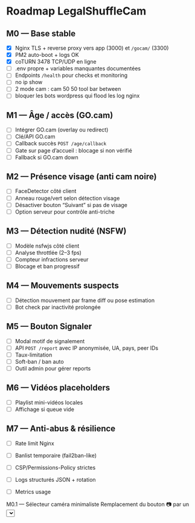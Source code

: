 # Roadmap LegalShuffleCam

## M0 — Base stable
- [x] Nginx TLS + reverse proxy vers app (3000) et `/gocam/` (3300)
- [x] PM2 auto-boot + logs OK
- [x] coTURN 3478 TCP/UDP en ligne
- [ ] .env propre + variables manquantes documentées
- [ ] Endpoints `/health` pour checks et monitoring
- [ ] no ip show
- [ ] 2 mode cam : cam 50 50 tool bar between
- [ ] bloquer les bots wordpress qui flood les log nginx

## M1 — Âge / accès (GO.cam)
- [ ] Intégrer GO.cam (overlay ou redirect)
- [ ] Clé/API GO.cam
- [ ] Callback succès `POST /age/callback`
- [ ] Gate sur page d’accueil : blocage si non vérifié
- [ ] Fallback si GO.cam down

## M2 — Présence visage (anti cam noire)
- [ ] FaceDetector côté client
- [ ] Anneau rouge/vert selon détection visage
- [ ] Désactiver bouton “Suivant” si pas de visage
- [ ] Option serveur pour contrôle anti-triche

## M3 — Détection nudité (NSFW)
- [ ] Modèle nsfwjs côté client
- [ ] Analyse throttlée (2–3 fps)
- [ ] Compteur infractions serveur
- [ ] Blocage et ban progressif

## M4 — Mouvements suspects
- [ ] Détection mouvement par frame diff ou pose estimation
- [ ] Bot check par inactivité prolongée

## M5 — Bouton Signaler
- [ ] Modal motif de signalement
- [ ] API `POST /report` avec IP anonymisée, UA, pays, peer IDs
- [ ] Taux-limitation
- [ ] Soft-ban / ban auto
- [ ] Outil admin pour gérer reports

## M6 — Vidéos placeholders
- [ ] Playlist mini-vidéos locales
- [ ] Affichage si queue vide

## M7 — Anti-abus & résilience
- [ ] Rate limit Nginx
- [ ] Banlist temporaire (fail2ban-like)
- [ ] CSP/Permissions-Policy strictes
- [ ] Logs structurés JSON + rotation
- [ ] Metrics usage


M0.1 — Sélecteur caméra minimaliste
  Remplacement du bouton 📷 par un <select> intégré
  Liste dynamique des caméras via enumerateDevices()
  Démarrage automatique de la première caméra détectée
  Changement à la volée sans reload
  Aucun impact sur layout ni proportions
  Pas de dépendance externe, pas de menu flottant
  Commit : feat: remplacement du bouton 📷 par un select caméra minimaliste
